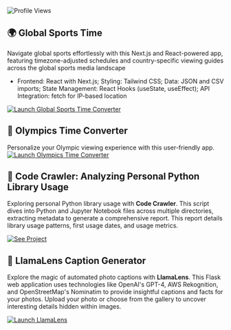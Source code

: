 ![Profile Views](https://komarev.com/ghpvc/?username=bme3412)

## 🌍 Global Sports Time

Navigate global sports effortlessly with this Next.js and React-powered app, featuring timezone-adjusted schedules and country-specific viewing guides across the global sports media landscape
 - Frontend: React with Next.js; Styling: Tailwind CSS; Data: JSON and CSV imports; State Management: React Hooks (useState, useEffect); API Integration: fetch for IP-based location
   
[![Launch Global Sports Time Converter](https://img.shields.io/badge/Launch-Global_Sports_Time_Converter-blue?style=for-the-badge&logo=vercel)](https://global-sports-time.vercel.app/)

## 🏅 Olympics Time Converter

Personalize your Olympic viewing experience with this user-friendly app.
[![Launch Olympics Time Converter](https://img.shields.io/badge/Launch-Olympics_Time_Converter-blue?style=for-the-badge&logo=vercel)](https://olympics-time-converter.vercel.app/)

## 🐍 Code Crawler: Analyzing Personal Python Library Usage
Exploring personal Python library usage with **Code Crawler**. This script dives into Python and Jupyter Notebook files across multiple directories, extracting metadata to generate a comprehensive report. This report details library usage patterns, first usage dates, and usage metrics.

[![See Project](https://img.shields.io/badge/See-Project-blue?style=for-the-badge&logo=python)](https://github.com/bme3412/AI_Projects_with_Python/tree/main/code_crawl)

## 📸 LlamaLens Caption Generator
Explore the magic of automated photo captions with **LlamaLens**. This Flask web application uses technologies like OpenAI's GPT-4, AWS Rekognition, and OpenStreetMap's Nominatim to provide insightful captions and facts for your photos. Upload your photo or choose from the gallery to uncover interesting details hidden within images.

[![Launch LlamaLens](https://img.shields.io/badge/Launch-LlamaLens-blue?style=for-the-badge&logo=appveyor)](http://localhost:5000)
